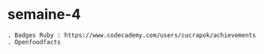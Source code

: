 # semaine-4
    . Badges Ruby : https://www.codecademy.com/users/cucrapok/achievements
    . Openfoodfacts
